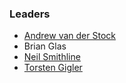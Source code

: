 ### Leaders

* [Andrew van der Stock](mailto:vanderaj@owasp.org)
* Brian Glas
* [Neil Smithline](mailto:neil.smithline@owasp.org)
* [Torsten Gigler](mailto:torsten.gigler@owasp.org)
